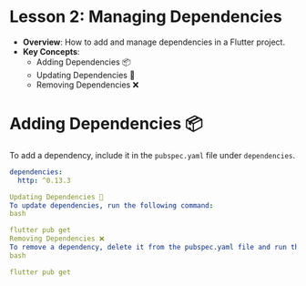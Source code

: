 
# Lesson 2: Managing Dependencies

- **Overview**: How to add and manage dependencies in a Flutter project.
- **Key Concepts**:
  - Adding Dependencies 📦
  - Updating Dependencies 🔄
  - Removing Dependencies ❌

# Adding Dependencies 📦

To add a dependency, include it in the `pubspec.yaml` file under `dependencies`.

  ```yaml
  dependencies:
    http: ^0.13.3

Updating Dependencies 🔄
To update dependencies, run the following command:
bash

flutter pub get
Removing Dependencies ❌
To remove a dependency, delete it from the pubspec.yaml file and run the following command:
bash

flutter pub get
